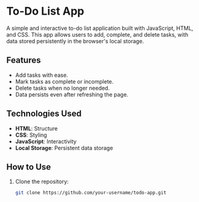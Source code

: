 # To-Do List App

A simple and interactive to-do list application built with JavaScript, HTML, and CSS. This app allows users to add, complete, and delete tasks, with data stored persistently in the browser's local storage.

## Features
- Add tasks with ease.
- Mark tasks as complete or incomplete.
- Delete tasks when no longer needed.
- Data persists even after refreshing the page.

## Technologies Used
- **HTML**: Structure
- **CSS**: Styling
- **JavaScript**: Interactivity
- **Local Storage**: Persistent data storage

## How to Use
1. Clone the repository:
   ```bash
   git clone https://github.com/your-username/todo-app.git
